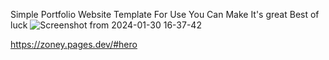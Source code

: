 Simple Portfolio Website Template For Use You Can Make It's great Best of luck
![Screenshot from 2024-01-30 16-37-42](https://github.com/Koch-Dev/portpolio/assets/93111779/f72d4d0d-2b58-4b40-97d0-ad1b5e982081)


https://zoney.pages.dev/#hero
